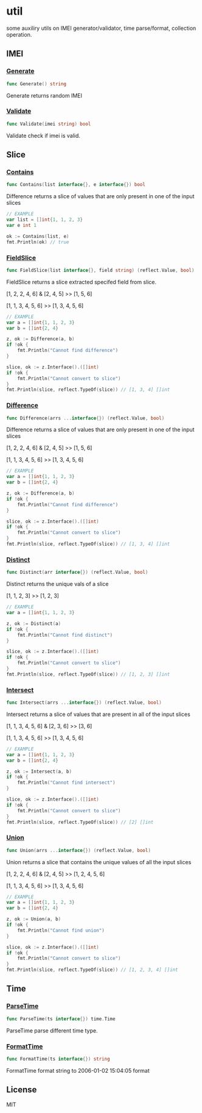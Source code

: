 # util
some auxiliry utils on IMEI generator/validator, time parse/format, collection operation.

## IMEI
### [Generate](https://godoc.org/github.com/seaguest/util#Generate)
~~~ go
func Generate() string
~~~
 Generate returns random IMEI

### [Validate](https://godoc.org/github.com/seaguest/util#Validate)
~~~ go
func Validate(imei string) bool
~~~
 Validate check if imei is valid.


## Slice
### [Contains](https://godoc.org/github.com/seaguest/util#Contains)
~~~ go
func Contains(list interface{}, e interface{}) bool
~~~
 Difference returns a slice of values that are only present in one of the input slices

~~~ go
// EXAMPLE
var list = []int{1, 1, 2, 3}
var e int 1

ok := Contains(list, e)
fmt.Println(ok) // true
~~~

### [FieldSlice](https://godoc.org/github.com/seaguest/util#FieldSlice)
~~~ go
func FieldSlice(list interface{}, field string) (reflect.Value, bool)
~~~
 FieldSlice returns a slice extracted specifed field from slice.

[1, 2, 2, 4, 6] & [2, 4, 5] >> [1, 5, 6]

[1, 1, 3, 4, 5, 6] >> [1, 3, 4, 5, 6]
~~~ go
// EXAMPLE
var a = []int{1, 1, 2, 3}
var b = []int{2, 4}

z, ok := Difference(a, b)
if !ok {
    fmt.Println("Cannot find difference")
}

slice, ok := z.Interface().([]int)
if !ok {
    fmt.Println("Cannot convert to slice")
}
fmt.Println(slice, reflect.TypeOf(slice)) // [1, 3, 4] []int
~~~

### [Difference](https://godoc.org/github.com/seaguest/util#Difference)
~~~ go
func Difference(arrs ...interface{}) (reflect.Value, bool)
~~~
 Difference returns a slice of values that are only present in one of the input slices

[1, 2, 2, 4, 6] & [2, 4, 5] >> [1, 5, 6]

[1, 1, 3, 4, 5, 6] >> [1, 3, 4, 5, 6]
~~~ go
// EXAMPLE
var a = []int{1, 1, 2, 3}
var b = []int{2, 4}

z, ok := Difference(a, b)
if !ok {
    fmt.Println("Cannot find difference")
}

slice, ok := z.Interface().([]int)
if !ok {
    fmt.Println("Cannot convert to slice")
}
fmt.Println(slice, reflect.TypeOf(slice)) // [1, 3, 4] []int
~~~

### [Distinct](https://godoc.org/github.com/seaguest/util#Distinct)
~~~ go
func Distinct(arr interface{}) (reflect.Value, bool)
~~~

Distinct returns the unique vals of a slice

[1, 1, 2, 3] >> [1, 2, 3]

~~~ go
// EXAMPLE
var a = []int{1, 1, 2, 3}

z, ok := Distinct(a)
if !ok {
    fmt.Println("Cannot find distinct")
}

slice, ok := z.Interface().([]int)
if !ok {
    fmt.Println("Cannot convert to slice")
}
fmt.Println(slice, reflect.TypeOf(slice)) // [1, 2, 3] []int
~~~

### [Intersect](https://godoc.org/github.com/seaguest/util#Intersect)
~~~ go
func Intersect(arrs ...interface{}) (reflect.Value, bool)
~~~

Intersect returns a slice of values that are present in all of the input slices

[1, 1, 3, 4, 5, 6] & [2, 3, 6] >> [3, 6]

[1, 1, 3, 4, 5, 6] >> [1, 3, 4, 5, 6]

~~~ go
// EXAMPLE
var a = []int{1, 1, 2, 3}
var b = []int{2, 4}

z, ok := Intersect(a, b)
if !ok {
    fmt.Println("Cannot find intersect")
}

slice, ok := z.Interface().([]int)
if !ok {
    fmt.Println("Cannot convert to slice")
}
fmt.Println(slice, reflect.TypeOf(slice)) // [2] []int
~~~

### [Union](https://godoc.org/github.com/seaguest/util#Union)
~~~ go
func Union(arrs ...interface{}) (reflect.Value, bool)
~~~

Union returns a slice that contains the unique values of all the input slices

[1, 2, 2, 4, 6] & [2, 4, 5] >> [1, 2, 4, 5, 6]

[1, 1, 3, 4, 5, 6] >> [1, 3, 4, 5, 6] 

~~~ go
// EXAMPLE
var a = []int{1, 1, 2, 3}
var b = []int{2, 4}

z, ok := Union(a, b)
if !ok {
    fmt.Println("Cannot find union")
}

slice, ok := z.Interface().([]int)
if !ok {
    fmt.Println("Cannot convert to slice")
}
fmt.Println(slice, reflect.TypeOf(slice)) // [1, 2, 3, 4] []int
~~~


## Time
### [ParseTime](https://godoc.org/github.com/seaguest/util#ParseTime)
~~~ go
func ParseTime(ts interface{}) time.Time
~~~
 ParseTime parse different time type.

### [FormatTime](https://godoc.org/github.com/seaguest/util#FormatTime)
~~~ go
func FormatTime(ts interface{}) string
~~~
 FormatTime format string to 2006-01-02 15:04:05 format

## License
MIT